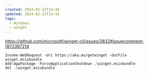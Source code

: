 ```yaml
---
created: 2024-02-22T14:40
updated: 2024-02-22T14:41
tags:
  - Windows
  - winget
---
```

https://github.com/microsoft/winget-cli/issues/3832#issuecomment-1872387214

```
Invoke-WebRequest -Uri https://aka.ms/getwinget -OutFile winget.msixbundle
Add-AppPackage -ForceApplicationShutdown .\winget.msixbundle
del .\winget.msixbundle
```


